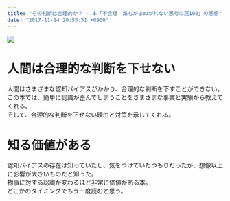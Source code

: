 ```yaml
---
title: "その判断は合理的か？ - 本「不合理　誰もがまぬがれない思考の罠100」の感想"
date: "2017-11-14 20:55:51 +0900"
---
```


[![](//ws-fe.amazon-adsystem.com/widgets/q?_encoding=UTF8&ASIN=B00JRQJUYU&Format=_SL250_&ID=AsinImage&MarketPlace=JP&ServiceVersion=20070822&WS=1&tag=5000164-22)](https://www.amazon.co.jp/dp/B00JRQJUYU/ref=as_li_ss_il?ie=UTF8&linkCode=li3&tag=5000164-22&linkId=43dcea29b1dbfeb76123fc4326629ace)

# 人間は合理的な判断を下せない

人間はさまざまな認知バイアスがかかり、合理的な判断を下すことができない。  
この本では、簡単に認識が歪んでしまうことをさまざまな事実と実験から教えてくれる。  
そして、合理的な判断を下せない理由と対策を示してくれる。

# 知る価値がある

認知バイアスの存在は知っていたし、気をつけていたつもりだったが、想像以上に影響が大きいものだと知った。  
物事に対する認識が変わるほど非常に価値がある本。  
どこかのタイミングでもう一度読むと思う。

